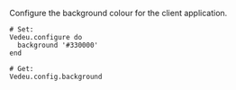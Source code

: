Configure the background colour for the client application.

    # Set:
    Vedeu.configure do
      background '#330000'
    end

    # Get:
    Vedeu.config.background
